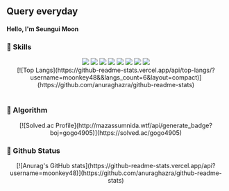 ## Query everyday
#### Hello, I'm Seungui Moon

### 📖 Skills
<div align=center>
  <img src="https://img.shields.io/badge/TypeScript-3178C6?style=flat&logo=TypeScript&logoColor=white"/>
  <img src="https://img.shields.io/badge/React-61DAFB?style=flat&logo=React&logoColor=white"/>
  <img src="https://img.shields.io/badge/HTML-E34F26?style=flat&logo=HTML&logoColor=white"/>
  <img src="https://img.shields.io/badge/CSS-1572B6?style=flat&logo=CSS&logoColor=white"/>
  <img src="https://img.shields.io/badge/Javascript-F7DF1E?style=flat&logo=Javascript&logoColor=white"/>
  <img src="https://img.shields.io/badge/Git-F05032?style=flat&logo=Git&logoColor=white"/>
  <img src="https://img.shields.io/badge/Swift-F05138?style=flat&logo=Swift&logoColor=white"/>
  <img src="https://img.shields.io/badge/UIKit-2396F3?style=flat&logo=UIKit&logoColor=white"/>
</div>
<div align=center>
  [![Top Langs](https://github-readme-stats.vercel.app/api/top-langs/?username=moonkey48&&langs_count=6&layout=compact)](https://github.com/anuraghazra/github-readme-stats)
</div>
<br/>

### 📖 Algorithm
<div align=center>
  [![Solved.ac Profile](http://mazassumnida.wtf/api/generate_badge?boj=gogo4905)](https://solved.ac/gogo4905)<br/>
</div>

### 📖 Github Status
<div align=center>
  [![Anurag's GitHub stats](https://github-readme-stats.vercel.app/api?username=moonkey48)](https://github.com/anuraghazra/github-readme-stats)
</div>
